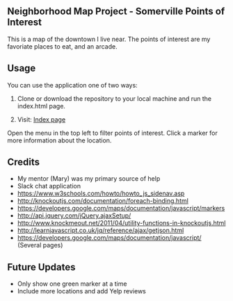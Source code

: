 ## Neighborhood Map Project - Somerville Points of Interest

This is a map of the downtown I live near. The points of interest are my favoriate places to eat, and an arcade.

## Usage

You can use the application one of two ways:

1. Clone or download the repository to your local machine and run the index.html page.

2. Visit: [Index page](https://lostandsaved.github.io/Somerville-Points-of-Interest/index.html)

Open the menu in the top left to filter points of interest. Click a marker for more information about the location.

## Credits

* My mentor (Mary) was my primary source of help
* Slack chat application
* https://www.w3schools.com/howto/howto_js_sidenav.asp
* http://knockoutjs.com/documentation/foreach-binding.html
* https://developers.google.com/maps/documentation/javascript/markers
* http://api.jquery.com/jQuery.ajaxSetup/
* http://www.knockmeout.net/2011/04/utility-functions-in-knockoutjs.html
* http://learnjavascript.co.uk/jq/reference/ajax/getjson.html
* https://developers.google.com/maps/documentation/javascript/ (Several pages)

## Future Updates

* Only show one green marker at a time
* Include more locations and add Yelp reviews

